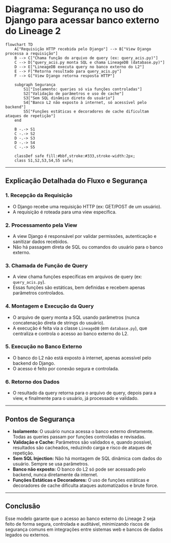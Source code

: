 # Diagrama: Segurança no uso do Django para acessar banco externo do Lineage 2

```mermaid
flowchart TD
    A["Requisição HTTP recebida pelo Django"] --> B["View Django processa a requisição"]
    B --> C["Chama função do arquivo de query (ex: query_acis.py)"]
    C --> D["query_acis.py monta SQL e chama LineageDB (database.py)"]
    D --> E["LineageDB executa query no banco externo do L2"]
    E --> F["Retorna resultado para query_acis.py"]
    F --> G["View Django retorna resposta HTTP"]

    subgraph Segurança
        S1["Isolamento: queries só via funções controladas"]
        S2["Validação de parâmetros e uso de cache"]
        S3["Sem SQL dinâmico direto do usuário"]
        S4["Banco L2 não exposto à internet, só acessível pelo backend"]
        S5["Funções estáticas e decoradores de cache dificultam ataques de repetição"]
    end

    B -.-> S1
    C -.-> S2
    D -.-> S3
    D -.-> S4
    C -.-> S5

    classDef safe fill:#bbf,stroke:#333,stroke-width:2px;
    class S1,S2,S3,S4,S5 safe;
```

---

## Explicação Detalhada do Fluxo e Segurança

### 1. Recepção da Requisição
- O Django recebe uma requisição HTTP (ex: GET/POST de um usuário).
- A requisição é roteada para uma view específica.

### 2. Processamento pela View
- A view Django é responsável por validar permissões, autenticação e sanitizar dados recebidos.
- Não há passagem direta de SQL ou comandos do usuário para o banco externo.

### 3. Chamada de Função de Query
- A view chama funções específicas em arquivos de query (ex: `query_acis.py`).
- Essas funções são estáticas, bem definidas e recebem apenas parâmetros controlados.

### 4. Montagem e Execução da Query
- O arquivo de query monta a SQL usando parâmetros (nunca concatenação direta de strings do usuário).
- A execução é feita via a classe `LineageDB` (em `database.py`), que centraliza e controla o acesso ao banco externo do L2.

### 5. Execução no Banco Externo
- O banco do L2 não está exposto à internet, apenas acessível pelo backend do Django.
- O acesso é feito por conexão segura e controlada.

### 6. Retorno dos Dados
- O resultado da query retorna para o arquivo de query, depois para a view, e finalmente para o usuário, já processado e validado.

---

## Pontos de Segurança

- **Isolamento:** O usuário nunca acessa o banco externo diretamente. Todas as queries passam por funções controladas e revisadas.
- **Validação e Cache:** Parâmetros são validados e, quando possível, resultados são cacheados, reduzindo carga e risco de ataques de repetição.
- **Sem SQL Injection:** Não há montagem de SQL dinâmica com dados do usuário. Sempre se usa parâmetros.
- **Banco não exposto:** O banco do L2 só pode ser acessado pelo backend, nunca diretamente da internet.
- **Funções Estáticas e Decoradores:** O uso de funções estáticas e decoradores de cache dificulta ataques automatizados e brute force.

---

## Conclusão

Esse modelo garante que o acesso ao banco externo do Lineage 2 seja feito de forma segura, controlada e auditável, minimizando riscos de segurança comuns em integrações entre sistemas web e bancos de dados legados ou externos. 